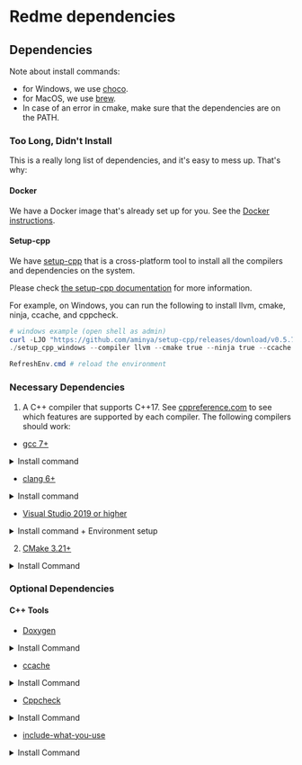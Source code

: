 # Redme dependencies

## Dependencies

Note about install commands:

- for Windows, we use [choco](https://chocolatey.org/install).
- for MacOS, we use [brew](https://brew.sh/).
- In case of an error in cmake, make sure that the dependencies are on the PATH.

### Too Long, Didn't Install

This is a really long list of dependencies, and it's easy to mess up. That's why:

#### Docker

We have a Docker image that's already set up for you. See the [Docker instructions](./README_docker.md).

#### Setup-cpp

We have [setup-cpp](https://github.com/aminya/setup-cpp) that is a cross-platform tool to install all the compilers and dependencies on the system.

Please check [the setup-cpp documentation](https://github.com/aminya/setup-cpp) for more information.

For example, on Windows, you can run the following to install llvm, cmake, ninja, ccache, and cppcheck.

```ps1
# windows example (open shell as admin)
curl -LJO "https://github.com/aminya/setup-cpp/releases/download/v0.5.7/setup_cpp_windows.exe"
./setup_cpp_windows --compiler llvm --cmake true --ninja true --ccache true --cppcheck true

RefreshEnv.cmd # reload the environment
```

### Necessary Dependencies

1. A C++ compiler that supports C++17.
See [cppreference.com](https://en.cppreference.com/w/cpp/compiler_support)
to see which features are supported by each compiler.
The following compilers should work:

- [gcc 7+](https://gcc.gnu.org/)

 <details>
 <summary>Install command</summary>

- Debian/Ubuntu:

   sudo apt install build-essential

- Windows:

   choco install mingw -y

- MacOS:

   brew install gcc

 </details>

- [clang 6+](https://clang.llvm.org/)

 <details>
 <summary>Install command</summary>

- Debian/Ubuntu:

   bash -c "$(wget -O - https://apt.llvm.org/llvm.sh)"

  - Windows:

  Visual Studio 2019 ships with LLVM (see the Visual Studio section). However, to install LLVM separately:

   choco install llvm -y

  llvm-utils for using external LLVM with Visual Studio generator:

   git clone https://github.com/zufuliu/llvm-utils.git
   cd llvm-utils/VS2017
   .\install.bat

  - MacOS:

   brew install llvm

 </details>

- [Visual Studio 2019 or higher](https://visualstudio.microsoft.com/)

 <details>
 <summary>Install command + Environment setup</summary>

 On Windows, you need to install Visual Studio 2019 because of the SDK and libraries that ship with it.

   Visual Studio IDE - 2019 Community (installs Clang too):

      choco install -y visualstudio2019community --package-parameters "add Microsoft.VisualStudio.Workload.NativeDesktop --includeRecommended --includeOptional --passive --locale en-US"

 Put MSVC compiler, Clang compiler, and vcvarsall.bat on the path:

   choco install vswhere -y
   refreshenv

# change to x86 for 32bit

   $clpath = vswhere -products * -latest -prerelease -find **/Hostx64/x64/*
   $clangpath = vswhere -products *-latest -prerelease -find**/Llvm/bin/*
   $vcvarsallpath =  vswhere -products *-latest -prerelease -find**/Auxiliary/Build/*

   $path = [System.Environment]::GetEnvironmentVariable("PATH", "User")
   [Environment]::SetEnvironmentVariable("Path", $path + ";$clpath" + ";$clangpath" + ";$vcvarsallpath", "User")
   refreshenv

 </details>

2. [CMake 3.21+](https://cmake.org/)

 <details>
 <summary>Install Command</summary>

- Debian/Ubuntu:

   sudo apt-get install cmake

- Windows:

   choco install cmake -y

- MacOS:

   brew install cmake

 </details>

### Optional Dependencies

#### C++ Tools

- [Doxygen](http://doxygen.nl/)

 <details>
 <summary>Install Command</summary>

- Debian/Ubuntu:

   sudo apt-get install doxygen
   sudo apt-get install graphviz

- Windows:

   choco install doxygen.install -y
   choco install graphviz -y

- MacOS:

   brew install doxygen
    brew install graphviz

 </details>

- [ccache](https://ccache.dev/)

 <details>
 <summary>Install Command</summary>

- Debian/Ubuntu:

   sudo apt-get install ccache

- Windows:

   choco install ccache -y

- MacOS:

   brew install ccache

 </details>

- [Cppcheck](http://cppcheck.sourceforge.net/)

 <details>
 <summary>Install Command</summary>

- Debian/Ubuntu:

   sudo apt-get install cppcheck

- Windows:

   choco install cppcheck -y

- MacOS:

   brew install cppcheck

 </details>

- [include-what-you-use](https://include-what-you-use.org/)

 <details>
 <summary>Install Command</summary>

 Follow instructions here:
 https://github.com/include-what-you-use/include-what-you-use#how-to-install
 </details>
